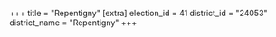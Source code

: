 +++
title = "Repentigny"
[extra]
election_id = 41
district_id = "24053"
district_name = "Repentigny"
+++
